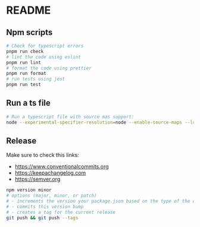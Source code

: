 # README

## Npm scripts

```bash
# Check for typescript errors
pnpm run check
# lint the code using eslint
pnpm run lint
# format the code using prettier
pnpm run format
# run tests using jest
pnpm run test
```

## Run a ts file

```bash
# Run a typescript file with source mas support:
node --experimental-specifier-resolution=node --enable-source-maps --loader ts-paths-esm-loader <file-path>
```

## Release

Make sure to check this links:

-   https://www.conventionalcommits.org
-   https://keepachangelog.com
-   https://semver.org

```bash
npm version minor
# options (major, minor, or patch)
# - increments the version your package.json based on the type of the change
# - commits this version bump
# - creates a tag for the current release
git push && git push --tags
```
